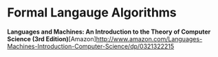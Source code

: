 # Formal Langauge Algorithms

**Languages and Machines: An Introduction to the Theory of Computer Science (3rd Edition)**[Amazon]http://www.amazon.com/Languages-Machines-Introduction-Computer-Science/dp/0321322215
